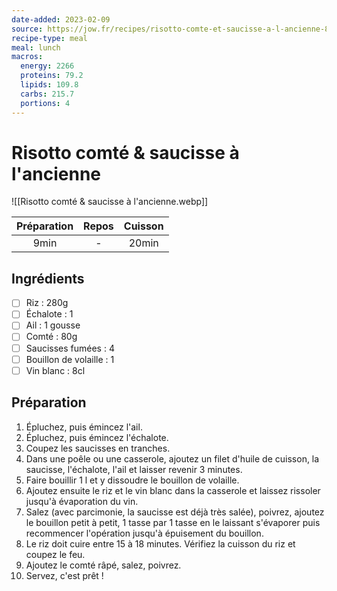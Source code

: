 ```yaml
---
date-added: 2023-02-09
source: https://jow.fr/recipes/risotto-comte-et-saucisse-a-l-ancienne-85sjfb0o70qt09up1ca8
recipe-type: meal
meal: lunch
macros:
  energy: 2266
  proteins: 79.2
  lipids: 109.8
  carbs: 215.7
  portions: 4
---
```


# Risotto comté & saucisse à l'ancienne

![[Risotto comté & saucisse à l'ancienne.webp]]

| Préparation | Repos | Cuisson |
|:-----------:|:-----:|:-------:|
|    9min     |   -   |  20min  |

## Ingrédients

- [ ] Riz : 280g
- [ ] Échalote : 1
- [ ] Ail : 1 gousse
- [ ] Comté : 80g
- [ ] Saucisses fumées : 4
- [ ] Bouillon de volaille : 1
- [ ] Vin blanc : 8cl

## Préparation

1. Épluchez, puis émincez l'ail.
2. Épluchez, puis émincez l'échalote.
3. Coupez les saucisses en tranches.
4. Dans une poêle ou une casserole, ajoutez un filet d'huile de cuisson, la saucisse, l'échalote, l'ail et laisser revenir 3 minutes.
5. Faire bouillir 1 l et y dissoudre le bouillon de volaille.
6. Ajoutez ensuite le riz et le vin blanc dans la casserole et laissez rissoler jusqu'à évaporation du vin.
7. Salez (avec parcimonie, la saucisse est déjà très salée), poivrez, ajoutez le bouillon petit à petit, 1 tasse par 1 tasse en le laissant s'évaporer puis recommencer l'opération jusqu'à épuisement du bouillon.
8. Le riz doit cuire entre 15 à 18 minutes. Vérifiez la cuisson du riz et coupez le feu.
9. Ajoutez le comté râpé, salez, poivrez.
10. Servez, c'est prêt !
